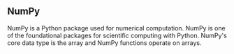 
## NumPy
NumPy is a Python package used for numerical computation. NumPy is one of the foundational packages for scientific computing with Python. NumPy's core data type is the array and NumPy functions operate on arrays.
 

